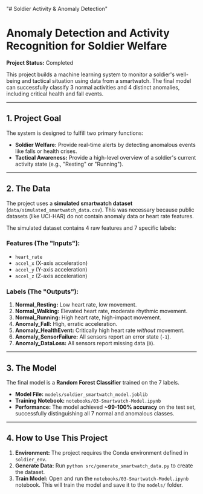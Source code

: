 "# Soldier Activity & Anomaly Detection" 
# Anomaly Detection and Activity Recognition for Soldier Welfare

**Project Status:** Completed

This project builds a machine learning system to monitor a soldier's well-being and tactical situation using data from a smartwatch. The final model can successfully classify 3 normal activities and 4 distinct anomalies, including critical health and fall events.

---

## 1. Project Goal

The system is designed to fulfill two primary functions:
* **Soldier Welfare:** Provide real-time alerts by detecting anomalous events like falls or health crises.
* **Tactical Awareness:** Provide a high-level overview of a soldier's current activity state (e.g., "Resting" or "Running").

---

## 2. The Data

The project uses a **simulated smartwatch dataset** (`data/simulated_smartwatch_data.csv`). This was necessary because public datasets (like UCI-HAR) do not contain anomaly data or heart rate features.

The simulated dataset contains 4 raw features and 7 specific labels:

### Features (The "Inputs"):
* `heart_rate`
* `accel_x` (X-axis acceleration)
* `accel_y` (Y-axis acceleration)
* `accel_z` (Z-axis acceleration)

### Labels (The "Outputs"):
1.  **Normal_Resting:** Low heart rate, low movement.
2.  **Normal_Walking:** Elevated heart rate, moderate rhythmic movement.
3.  **Normal_Running:** High heart rate, high-impact movement.
4.  **Anomaly_Fall:** High, erratic acceleration.
5.  **Anomaly_HealthEvent:** Critically high heart rate *without* movement.
6.  **Anomaly_SensorFailure:** All sensors report an error state (`-1`).
7.  **Anomaly_DataLoss:** All sensors report missing data (`0`).

---

## 3. The Model

The final model is a **Random Forest Classifier** trained on the 7 labels.

* **Model File:** `models/soldier_smartwatch_model.joblib`
* **Training Notebook:** `notebooks/03-Smartwatch-Model.ipynb`
* **Performance:** The model achieved **~99-100% accuracy** on the test set, successfully distinguishing all 7 normal and anomalous classes.

---

## 4. How to Use This Project

1.  **Environment:** The project requires the Conda environment defined in `soldier_env`.
2.  **Generate Data:** Run `python src/generate_smartwatch_data.py` to create the dataset.
3.  **Train Model:** Open and run the `notebooks/03-Smartwatch-Model.ipynb` notebook. This will train the model and save it to the `models/` folder.